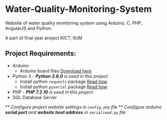 # Water-Quality-Monitoring-System

Website of water quality monitoring system using Arduino, C, PHP, AngularJS and Python.

A part of final year project KICT, IIUM

## Project Requirements:
* Arduino 
    * Arduino board files [Download here](https://github.com/atifmustaffa/Water-Quality-Monitoring-System-Arduino)
* Python 3 - _**Python 3.6.0** is used in this project_
    * Install python ```requests``` package [Read how](http://docs.python-requests.org/en/v2.7.0/user/install/)
    * Install python ```pyserial``` package [Read how](https://pyserial.readthedocs.io/en/latest/pyserial.html)
* PHP - _**PHP 7.2.10** is used in this project_
* SQL Database Server

** _Configure project website settings in ```config.php``` file_
** _Configure arduino **serial port** and **website host address** in ```serialread.py``` file_
